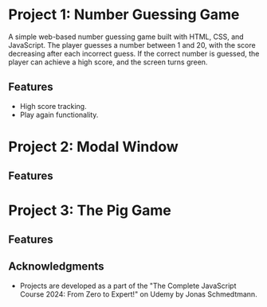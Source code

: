 # Project 1: Number Guessing Game

A simple web-based number guessing game built with HTML, CSS, and JavaScript. The player guesses a number between 1 and 20, with the score decreasing after each incorrect guess. If the correct number is guessed, the player can achieve a high score, and the screen turns green.

## Features

- High score tracking.
- Play again functionality.

# Project 2: Modal Window

## Features


# Project 3: The Pig Game

## Features


## Acknowledgments

- Projects are developed as a part of the "The Complete JavaScript Course 2024: From Zero to Expert!" on Udemy by Jonas Schmedtmann.
